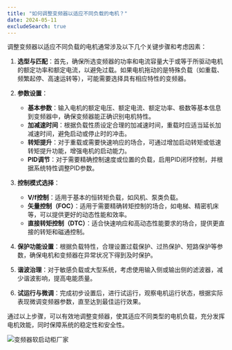 ```yaml
---
title: "如何调整变频器以适应不同负载的电机？"
date: 2024-05-11
excludeSearch: true
---
```

调整变频器以适应不同负载的电机通常涉及以下几个关键步骤和考虑因素：

1. **选型与匹配**：首先，确保所选变频器的功率和电流容量大于或等于所驱动电机的额定功率和额定电流，以避免过载。如果电机拖动的是特殊负载（如重载、频繁起停、高速运转等），可能需要选择具有相应特性的变频器。

2. **参数设置**：
   - **基本参数**：输入电机的额定电压、额定电流、额定功率、极数等基本信息到变频器中，确保变频器能正确识别电机特性。
   - **加减速时间**：根据负载性质设定合理的加减速时间，重载时应适当延长加减速时间，避免启动或停止时的冲击。
   - **转矩提升**：对于重载或需要快速响应的场合，可通过增加启动转矩或低速转矩提升功能，增强电机的启动能力。
   - **PID调节**：对于需要精确控制速度或位置的负载，启用PID闭环控制，并根据系统特性调整PID参数。

3. **控制模式选择**：
   - **V/f控制**：适用于基本的恒转矩负载，如风机、泵类负载。
   - **矢量控制（FOC）**：适用于需要精确转矩控制的场合，如电梯、精密机床等，可以提供更好的动态性能和效率。
   - **直接转矩控制（DTC）**：适合快速响应和高动态性能要求的场合，提供更直接的转矩和磁通控制。

4. **保护功能设置**：根据负载特性，合理设置过载保护、过热保护、短路保护等参数，确保电机和变频器在异常状况下得到及时保护。

5. **谐波治理**：对于敏感负载或大型系统，考虑使用输入侧或输出侧的滤波器，减少谐波影响，提高电能质量。

6. **试运行与微调**：完成初步设置后，进行试运行，观察电机运行状态，根据实际表现微调变频器参数，直至达到最佳运行效果。

通过以上步骤，可以有效地调整变频器，使其适应不同类型的电机负载，充分发挥电机效能，同时保障系统的稳定性和安全性。

![变频器软启动柜厂家](/images/01.jpg "变频器软启动柜厂家")
